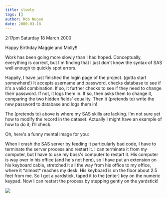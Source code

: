 ```yaml
---
title: slowly
tags: []
author: Rob Nugen
date: 2000-03-18
---
```


<p class=date>2:17pm Saturday 18 March 2000</p>

<p class=date>Happy Birthday Maggie and Molly!!</p>

<p>Work has been going more slowly than I had hoped.  Conceptually, 
everything is correct, but I'm finding that I just don't know the syntax of 
SAS well enough to quickly spot errors.

<p>Happily, I have just finished the login page of the project.  (gotta 
start somewhere!)  It accepts username and password, checks database to see 
if it's a valid combination.  If so, it further checks to see if they need 
to change their password.  If not, it logs them in.  If so, then asks them 
to change it, comparing the two hidden fields' equality.  Then it (pretends 
to) write the new password to database and logs them in!

<p>The (pretends to) above is where my SAS skills are lacking.  I'm not 
sure yet how to modify the record in the dataset.  Actually I might have an 
example of how to do it; I'll check.

<p>Oh, here's a funny mental image for you:

<p>When I crash the SAS server by feeding it particularly bad code, I have 
to terminate the server process and restart it.  I can terminate it from my 
computer, but I have to use my boss's computer to restart it.  His computer 
is way over in his office (and he's not here), so I have put an extension 
on his keyboard cable, stretched it all the way from his office to my 
office, where it *almost* reaches my desk. His keyboard is on the floor 
about 2.5 feet from me.  So I got a yardstick, taped it to the [enter] key 
on the numeric keypad.  Now I can restart the process by stepping gently on 
the yardstick!

<p><img src="/images/rob/wL-ROB.gif">
  

